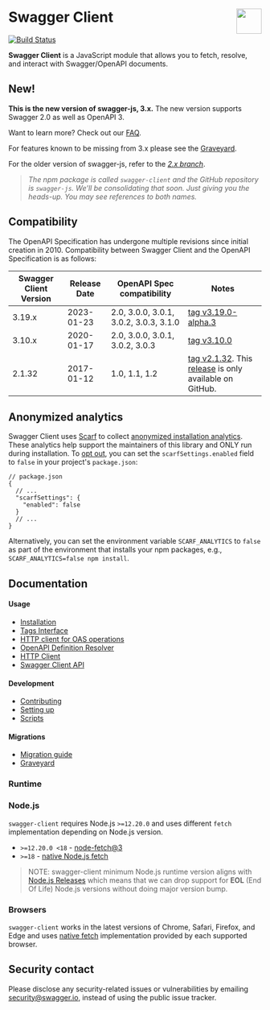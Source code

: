 # Swagger Client <img src="https://raw.githubusercontent.com/swagger-api/swagger.io/wordpress/images/assets/SW-logo-clr.png" height="50" align="right">

[![Build Status](https://github.com/swagger-api/swagger-js/actions/workflows/nodejs.yml/badge.svg)](https://github.com/swagger-api/swagger-js/actions)

**Swagger Client** is a JavaScript module that allows you to fetch, resolve, and interact with Swagger/OpenAPI documents.

## New!

**This is the new version of swagger-js, 3.x.** The new version supports Swagger 2.0 as well as OpenAPI 3.

Want to learn more? Check out our [FAQ](docs/migration/migration-2-x-to-3-x.md).

For features known to be missing from 3.x please see the [Graveyard](docs/migration/graveyard-3-x.md).


For the older version of swagger-js, refer to the [*2.x branch*](https://github.com/swagger-api/swagger-js/tree/2.x).

> *The npm package is called `swagger-client` and the GitHub repository is `swagger-js`.
We'll be consolidating that soon. Just giving you the heads-up. You may see references to both names.*

## Compatibility
The OpenAPI Specification has undergone multiple revisions since initial creation in 2010. 
Compatibility between Swagger Client and the OpenAPI Specification is as follows:

Swagger Client Version | Release Date | OpenAPI Spec compatibility             | Notes
------------------ |--------------|----------------------------------------| -----
3.19.x | 2023-01-23   | 2.0, 3.0.0, 3.0.1, 3.0.2, 3.0.3, 3.1.0 | [tag v3.19.0-alpha.3](https://github.com/swagger-api/swagger-js/releases/tag/v3.19.0-alpha.3)
3.10.x | 2020-01-17   | 2.0, 3.0.0, 3.0.1, 3.0.2, 3.0.3        | [tag v3.10.0](https://github.com/swagger-api/swagger-js/tree/v3.10.0)
2.1.32 | 2017-01-12   | 1.0, 1.1, 1.2                          | [tag v2.1.32](https://github.com/swagger-api/swagger-js/tree/v2.1.32). This [release](https://github.com/swagger-api/swagger-js/releases/tag/v2.1.32) is only available on GitHub.

## Anonymized analytics

Swagger Client uses [Scarf](https://scarf.sh/) to collect [anonymized installation analytics](https://github.com/scarf-sh/scarf-js?tab=readme-ov-file#as-a-user-of-a-package-using-scarf-js-what-information-does-scarf-js-send-about-me). These analytics help support the maintainers of this library and ONLY run during installation. To [opt out](https://github.com/scarf-sh/scarf-js?tab=readme-ov-file#as-a-user-of-a-package-using-scarf-js-how-can-i-opt-out-of-analytics), you can set the `scarfSettings.enabled` field to `false` in your project's `package.json`:

```
// package.json
{
  // ...
  "scarfSettings": {
    "enabled": false
  }
  // ...
}
```

Alternatively, you can set the environment variable `SCARF_ANALYTICS` to `false` as part of the environment that installs your npm packages, e.g., `SCARF_ANALYTICS=false npm install`.

## Documentation

#### Usage

- [Installation](docs/usage/installation.md)
- [Tags Interface](docs/usage/tags-interface.md)
- [HTTP client for OAS operations](docs/usage/http-client-for-oas-operations.md)
- [OpenAPI Definition Resolver](docs/usage/openapi-definition-resolver.md)
- [HTTP Client](docs/usage/http-client.md)
- [Swagger Client API](docs/usage/api.md)

#### Development

- [Contributing](https://github.com/swagger-api/.github/blob/master/CONTRIBUTING.md)
- [Setting up](docs/development/setting-up.md)
- [Scripts](docs/development/scripts.md)

#### Migrations 

- [Migration guide](docs/migration/migration-2-x-to-3-x.md)
- [Graveyard](docs/migration/graveyard-3-x.md)

### Runtime 

### Node.js

`swagger-client` requires Node.js `>=12.20.0` and uses different `fetch` implementation depending
on Node.js version.

- `>=12.20.0 <18` - [node-fetch@3](https://www.npmjs.com/package/node-fetch) 
- `>=18` - [native Node.js fetch](https://nodejs.org/dist/latest-v18.x/docs/api/globals.html#fetch)

> NOTE: swagger-client minimum Node.js runtime version aligns with [Node.js Releases](https://nodejs.org/en/about/releases/)
> which means that we can drop support for **EOL** (End Of Life) Node.js versions without doing major version bump.

### Browsers

`swagger-client` works in the latest versions of Chrome, Safari, Firefox, and Edge
and uses [native fetch](https://developer.mozilla.org/en-US/docs/Web/API/Fetch_API) implementation
provided by each supported browser.

## Security contact

Please disclose any security-related issues or vulnerabilities by emailing [security@swagger.io](mailto:security@swagger.io), instead of using the public issue tracker.
